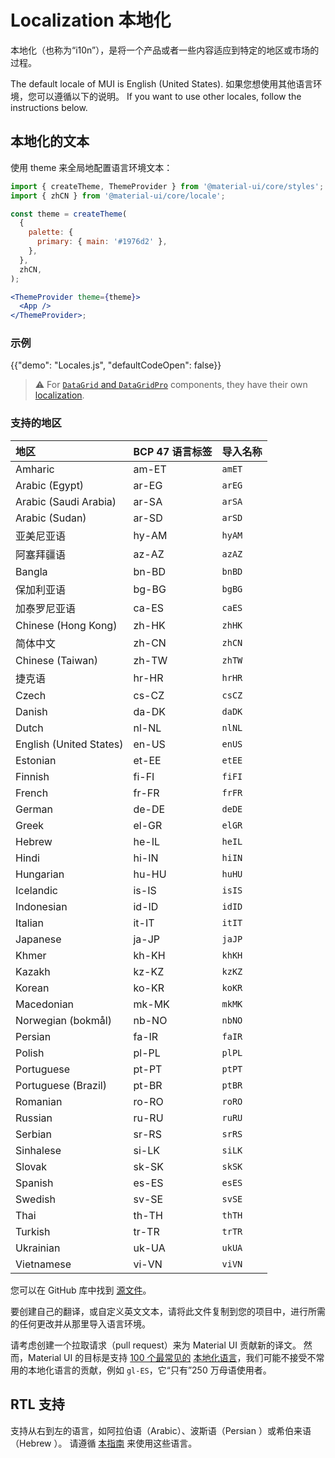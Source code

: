 # Localization 本地化

<p class="description">本地化（也称为“i10n”），是将一个产品或者一些内容适应到特定的地区或市场的过程。</p>

The default locale of MUI is English (United States). 如果您想使用其他语言环境，您可以遵循以下的说明。 If you want to use other locales, follow the instructions below.

## 本地化的文本

使用 theme 来全局地配置语言环境文本：

```jsx
import { createTheme, ThemeProvider } from '@material-ui/core/styles';
import { zhCN } from '@material-ui/core/locale';

const theme = createTheme(
  {
    palette: {
      primary: { main: '#1976d2' },
    },
  },
  zhCN,
);

<ThemeProvider theme={theme}>
  <App />
</ThemeProvider>;
```

### 示例

{{"demo": "Locales.js", "defaultCodeOpen": false}}

> ⚠️ For [`DataGrid` and `DataGridPro`](/x/react-data-grid/) components, they have their own [localization](/x/react-data-grid/localization/).

### 支持的地区

| 地区                      | BCP 47 语言标签 | 导入名称   |
|:----------------------- |:----------- |:------ |
| Amharic                 | am-ET       | `amET` |
| Arabic (Egypt)          | ar-EG       | `arEG` |
| Arabic (Saudi Arabia)   | ar-SA       | `arSA` |
| Arabic (Sudan)          | ar-SD       | `arSD` |
| 亚美尼亚语                   | hy-AM       | `hyAM` |
| 阿塞拜疆语                   | az-AZ       | `azAZ` |
| Bangla                  | bn-BD       | `bnBD` |
| 保加利亚语                   | bg-BG       | `bgBG` |
| 加泰罗尼亚语                  | ca-ES       | `caES` |
| Chinese (Hong Kong)     | zh-HK       | `zhHK` |
| 简体中文                    | zh-CN       | `zhCN` |
| Chinese (Taiwan)        | zh-TW       | `zhTW` |
| 捷克语                     | hr-HR       | `hrHR` |
| Czech                   | cs-CZ       | `csCZ` |
| Danish                  | da-DK       | `daDK` |
| Dutch                   | nl-NL       | `nlNL` |
| English (United States) | en-US       | `enUS` |
| Estonian                | et-EE       | `etEE` |
| Finnish                 | fi-FI       | `fiFI` |
| French                  | fr-FR       | `frFR` |
| German                  | de-DE       | `deDE` |
| Greek                   | el-GR       | `elGR` |
| Hebrew                  | he-IL       | `heIL` |
| Hindi                   | hi-IN       | `hiIN` |
| Hungarian               | hu-HU       | `huHU` |
| Icelandic               | is-IS       | `isIS` |
| Indonesian              | id-ID       | `idID` |
| Italian                 | it-IT       | `itIT` |
| Japanese                | ja-JP       | `jaJP` |
| Khmer                   | kh-KH       | `khKH` |
| Kazakh                  | kz-KZ       | `kzKZ` |
| Korean                  | ko-KR       | `koKR` |
| Macedonian              | mk-MK       | `mkMK` |
| Norwegian (bokmål)      | nb-NO       | `nbNO` |
| Persian                 | fa-IR       | `faIR` |
| Polish                  | pl-PL       | `plPL` |
| Portuguese              | pt-PT       | `ptPT` |
| Portuguese (Brazil)     | pt-BR       | `ptBR` |
| Romanian                | ro-RO       | `roRO` |
| Russian                 | ru-RU       | `ruRU` |
| Serbian                 | sr-RS       | `srRS` |
| Sinhalese               | si-LK       | `siLK` |
| Slovak                  | sk-SK       | `skSK` |
| Spanish                 | es-ES       | `esES` |
| Swedish                 | sv-SE       | `svSE` |
| Thai                    | th-TH       | `thTH` |
| Turkish                 | tr-TR       | `trTR` |
| Ukrainian               | uk-UA       | `ukUA` |
| Vietnamese              | vi-VN       | `viVN` |

<!-- #default-branch-switch -->

您可以在 GitHub 库中找到 [源文件](https://github.com/mui/material-ui/blob/master/packages/mui-material/src/locale/index.ts)。

要创建自己的翻译，或自定义英文文本，请将此文件复制到您的项目中，进行所需的任何更改并从那里导入语言环境。

请考虑创建一个拉取请求（pull request）来为 Material UI 贡献新的译文。 然而，Material UI 的目标是支持 [100 个最常见的](https://en.wikipedia.org/wiki/List_of_languages_by_number_of_native_speakers) [本地化语言](https://www.ethnologue.com/guides/ethnologue200)，我们可能不接受不常用的本地化语言的贡献，例如 `gl-ES`，它“只有”250 万母语使用者。

## RTL 支持

支持从右到左的语言，如阿拉伯语（Arabic）、波斯语（Persian ）或希伯来语（Hebrew ）。 请遵循 [本指南](/material-ui/guides/right-to-left/) 来使用这些语言。
